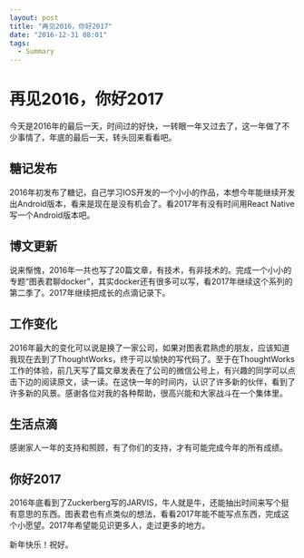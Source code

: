 ```yaml
---
layout: post
title: "再见2016，你好2017"
date: "2016-12-31 08:01"
tags:
  - Summary
---
```


# 再见2016，你好2017
今天是2016年的最后一天，时间过的好快，一转眼一年又过去了，这一年做了不少事情了，年底的最后一天，转头回来看看吧。

## 糖记发布
2016年初发布了糖记，自己学习IOS开发的一个小小的作品，本想今年能继续开发出Android版本，看来是现在是没有机会了。看2017年有没有时间用React Native写一个Android版本吧。

## 博文更新
说来惭愧，2016年一共也写了20篇文章，有技术，有非技术的。完成一个小小的专题“图表君聊docker”，其实docker还有很多可以写，看2017年继续这个系列的第二季了。2017年继续把成长的点滴记录下。

## 工作变化
2016年最大的变化可以说是换了一家公司，如果对图表君熟虑的朋友，应该知道我现在去到了ThoughtWorks，终于可以愉快的写代码了。至于在ThoughtWorks工作的体验，前几天写了篇文章发表在了公司的微信公号上，有兴趣的同学可以点击下边的阅读原文，读一读。在这快一年的时间内，认识了许多新的伙伴，看到了许多新的风景。感谢各位对我的各种帮助，很高兴能和大家战斗在一个集体里。

## 生活点滴
感谢家人一年的支持和照顾，有了你们的支持，才有可能完成今年的所有成绩。

## 你好2017
2016年底看到了Zuckerberg写的JARVIS，牛人就是牛，还能抽出时间来写个挺有意思的东西。图表君也有点类似的想法，看看2017年能不能写点东西，完成这个小愿望。2017年希望能见识更多人，走过更多的地方。

新年快乐！祝好。
